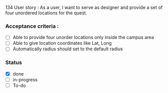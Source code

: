 134 User story : As a user, I want to serve as designer and provide a set of four unordered locations for the quest. <br>
### Acceptance criteria : 
- [ ] Able to provide four unorder locations only inside the campus area
- [ ] Able to give location coordinates like Lat, Long
- [ ] Automatically radius should set to the default radius
### Status 
- [x] done
- [ ] in-progress
- [ ] To-do
